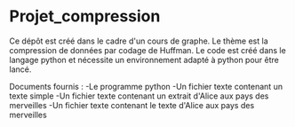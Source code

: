 # Projet_compression
Ce dépôt est créé dans le cadre d'un cours de graphe.
Le thème est la compression de données par codage de Huffman.
Le code est créé dans le langage python et nécessite un environnement adapté à python pour être lancé.

Documents fournis :
-Le programme python
-Un fichier texte contenant un texte simple
-Un fichier texte contenant un extrait d'Alice aux pays des merveilles
-Un fichier texte contenant le texte d'Alice aux pays des merveilles
